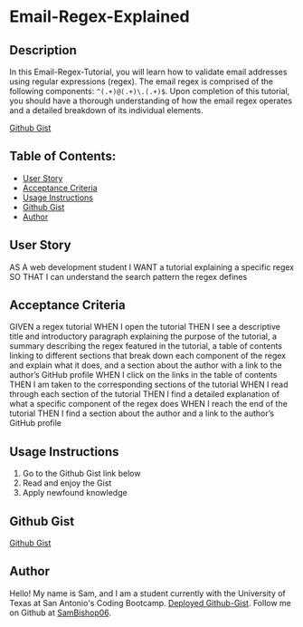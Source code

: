 # Email-Regex-Explained

## Description

In this Email-Regex-Tutorial, you will learn how to validate email addresses using regular expressions (regex). The email regex is comprised of the following components: `^(.+)@(.+)\.(.+)$`. Upon completion of this tutorial, you should have a thorough understanding of how the email regex operates and a detailed breakdown of its individual elements.

[Github Gist](https://gist.github.com/Sulxy/b5acb69369796d9e8554fb298016a55a)

## Table of Contents:
- [User Story](#user-story)
- [Acceptance Criteria](#acceptance-criteria)
- [Usage Instructions](#usage-instructions)
- [Github Gist](#github-gist)
- [Author](#author)

## User Story
AS A web development student
I WANT a tutorial explaining a specific regex
SO THAT I can understand the search pattern the regex defines

## Acceptance Criteria
GIVEN a regex tutorial
WHEN I open the tutorial
THEN I see a descriptive title and introductory paragraph explaining the purpose of the tutorial, a summary describing the regex featured in the tutorial, a table of contents linking to different sections that break down each component of the regex and explain what it does, and a section about the author with a link to the author’s GitHub profile
WHEN I click on the links in the table of contents
THEN I am taken to the corresponding sections of the tutorial
WHEN I read through each section of the tutorial
THEN I find a detailed explanation of what a specific component of the regex does
WHEN I reach the end of the tutorial
THEN I find a section about the author and a link to the author’s GitHub profile

## Usage Instructions

1. Go to the Github Gist link below
2. Read and enjoy the Gist
3. Apply newfound knowledge 

## Github Gist

[Github Gist](https://gist.github.com/SamBishop06/199bfc4ac41b1d3538ac7b05c56467ec)

## Author

Hello! My name is Sam, and I am a student currently with the University of Texas at San Antonio's Coding Bootcamp. 
[Deployed Github-Gist](https://gist.github.com/SamBishop06/199bfc4ac41b1d3538ac7b05c56467ec). 
Follow me on Github at [SamBishop06](https://github.com/SamBishop06).

